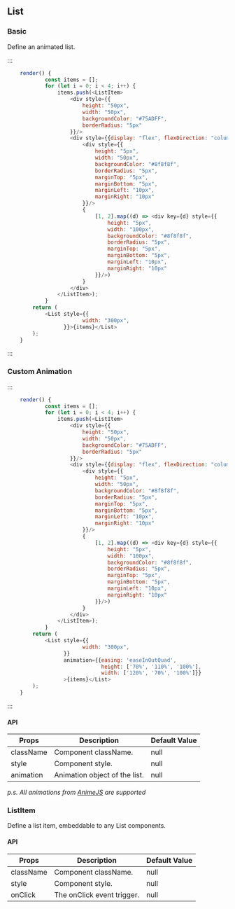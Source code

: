 ## List
### Basic
Define an animated list.

:::
```js
    render() {
            const items = [];
            for (let i = 0; i < 4; i++) {
                items.push(<ListItem>
                    <div style={{
                        height: "50px",
                        width: "50px",
                        backgroundColor: "#75ADFF",
                        borderRadius: "5px"
                    }}/>
                    <div style={{display: "flex", flexDirection: "column"}}>
                        <div style={{
                            height: "5px",
                            width: "50px",
                            backgroundColor: "#8f8f8f",
                            borderRadius: "5px",
                            marginTop: "5px",
                            marginBottom: "5px",
                            marginLeft: "10px",
                            marginRight: "10px"
                        }}/>
                        {
                            [1, 2].map((d) => <div key={d} style={{
                                height: "5px",
                                width: "100px",
                                backgroundColor: "#8f8f8f",
                                borderRadius: "5px",
                                marginTop: "5px",
                                marginBottom: "5px",
                                marginLeft: "10px",
                                marginRight: "10px"
                            }}/>)
                        }
                    </div>
                </ListItem>);
            }
        return (
            <List style={{
                        width: "300px",
                  }}>{items}</List>
        );
    }
```
:::

### Custom Animation

:::
```js
    render() {
            const items = [];
            for (let i = 0; i < 4; i++) {
                items.push(<ListItem>
                    <div style={{
                        height: "50px",
                        width: "50px",
                        backgroundColor: "#75ADFF",
                        borderRadius: "5px"
                    }}/>
                    <div style={{display: "flex", flexDirection: "column"}}>
                        <div style={{
                            height: "5px",
                            width: "50px",
                            backgroundColor: "#8f8f8f",
                            borderRadius: "5px",
                            marginTop: "5px",
                            marginBottom: "5px",
                            marginLeft: "10px",
                            marginRight: "10px"
                        }}/>
                        {
                            [1, 2].map((d) => <div key={d} style={{
                                height: "5px",
                                width: "100px",
                                backgroundColor: "#8f8f8f",
                                borderRadius: "5px",
                                marginTop: "5px",
                                marginBottom: "5px",
                                marginLeft: "10px",
                                marginRight: "10px"
                            }}/>)
                        }
                    </div>
                </ListItem>);
            }
        return (
            <List style={{
                        width: "300px",
                  }}
                  animation={{easing: 'easeInOutQuad',
                              height: ['70%', '110%', '100%'],
                              width: ['120%', '70%', '100%']}}
                  >{items}</List>
        );
    }
```
:::

#### API

| Props | Description | Default Value |
| ------------- | ----------- | ----------- |
| className | Component className. | null |
| style | Component style. | null |
| animation | Animation object of the list. | null |

*p.s. All animations from [AnimeJS](http://animejs.com/documentation/) are supported*

### ListItem

Define a list item, embeddable to any List components.

#### API

| Props | Description | Default Value |
| ------------- | ----------- | ----------- |
| className | Component className. | null |
| style | Component style. | null |
| onClick | The onClick event trigger. | null |


&nbsp;
